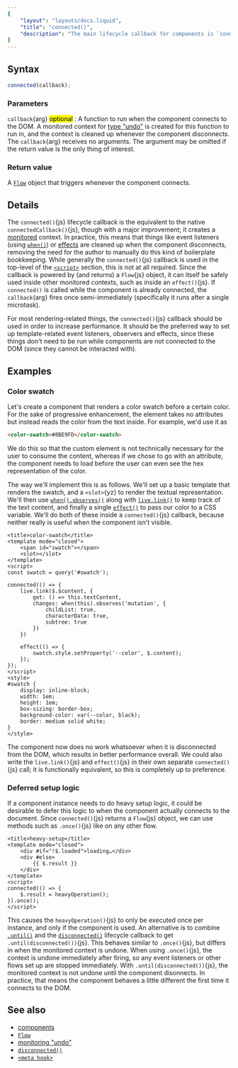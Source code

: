 ```yaml
---
{
	"layout": "layouts/docs.liquid",
	"title": "connected()",
	"description": "The main lifecycle callback for components is `connected()`{js}. It fires when the component connects to the DOM, and undoes itself when it disconnects."
}
---
```


## Syntax

```js
connected(callback);
```

### Parameters

`callback`{arg} <mark>optional</mark>
: A function to run when the component connects to the DOM. A monitored context for [type "undo"](/docs/monitor/undo/) is created for this function to run in, and the context is cleaned up whenever the component disconnects. The `callback`{arg} receives no arguments. The argument may be omitted if the return value is the only thing of interest.

### Return value

A [`Flow`](/docs/flow/) object that triggers whenever the component connects.

## Details

The `connected()`{js} lifecycle callback is the equivalent to the native `connectedCallback()`{js}, though with a major improvement; it creates a [monitored](/docs/monitor/) context. In practice, this means that things like event listeners (using [`when()`](/docs/when/)) or [effects](/docs/effect/) are cleaned up when the component disconnects, removing the need for the author to manually do this kind of boilerplate bookkeeping. While generally the `connected()`{js} callback is used in the top-level of the [`<script>`](/docs/components/script/) section, this is not at all required. Since the callback is powered by (and returns) a `Flow`{js} object, it can itself be safely used inside other monitored contexts, such as inside an `effect()`{js}. If `connected()` is called while the component is already connected, the `callback`{arg} fires once semi-immediately (specifically it runs after a single microtask).

For most rendering-related things, the `connected()`{js} callback should be used in order to increase performance. It should be the preferred way to set up template-related event listeners, observers and effects, since these things don't need to be run while components are not connected to the DOM (since they cannot be interacted with).

## Examples

### Color swatch

Let's create a component that renders a color swatch before a certain color. For the sake of progressive enhancement, the element takes no attributes but instead reads the color from the text inside. For example, we'd use it as

```html
<color-swatch>#8BE9FD</color-swatch>
```

We do this so that the custom element is not technically necessary for the user to consume the content, whereas if we chose to go with an attribute, the component needs to load before the user can even see the hex representation of the color.

The way we'll implement this is as follows. We'll set up a basic template that renders the swatch, and a `<slot>`{yz} to render the textual representation. We'll then use [`when().observes()`](/docs/when/observes/) along with [`live.link()`](/docs/live/link/) to keep track of the text content, and finally a single [`effect()`](/docs/effect/) to pass our color to a CSS variable. We'll do both of these inside a `connected()`{js} callback, because neither really is useful when the component isn't visible.

```yz
<title>color-swatch</title>
<template mode="closed">
	<span id="swatch"></span>
	<slot></slot>
</template>
<script>
const swatch = query('#swatch');

connected(() => {
	live.link($.$content, {
		get: () => this.textContent,
		changes: when(this).observes('mutation', {
			childList: true,
			characterData: true,
			subtree: true
		})
	})

	effect(() => {
		swatch.style.setProperty('--color', $.content);
	});
});
</script>
<style>
#swatch {
	display: inline-block;
	width: 1em;
	height: 1em;
	box-sizing: border-box;
	background-color: var(--color, black);
	border: medium solid white;
}
</style>
```

The component now does no work whatsoever when it is disconnected from the DOM, which results in better performance overall. We could also write the `live.link()`{js} and `effect()`{js} in their own separate `connected()`{js} call; it is functionally equivalent, so this is completely up to preference.

### Deferred setup logic

If a component instance needs to do heavy setup logic, it could be desirable to defer this logic to when the component actually connects to the document. Since `connected()`{js} returns a `Flow`{js} object, we can use methods such as `.once()`{js} like on any other flow.

```yz
<title>heavy-setup</title>
<template mode="closed">
	<div #if="!$.loaded">loading…</div>
	<div #else>
		{{ $.result }}
	</div>
</template>
<script>
connected(() => {
	$.result = heavyOperation();
}).once();
</script>
```

This causes the `heavyOperation()`{js} to only be executed once per instance, and only if the component is used. An alternative is to combine [`.until()`](/docs/flow/until/) and the [`disconnected()`](/docs/components/disconnected/) lifecycle callback to get `.until(disconnected())`{js}. This behaves similar to `.once()`{js}, but differs in when the monitored context is undone. When using `.once()`{js}, the context is undone immediately after firing, so any event listeners or other flows set up are stopped immediately. With `.until(disconnected())`{js}, the monitored context is not undone until the component disonnects. In practice, that means the component behaves a little different the first time it connects to the DOM.

## See also

- [components](/docs/components/)
- [`Flow`](/docs/flow/)
- [monitoring "undo"](/docs/monitor/undo/)
- [`disconnected()`](/docs/components/disconnected/)
- [`<meta hook>`](/docs/components/meta/hook/)
